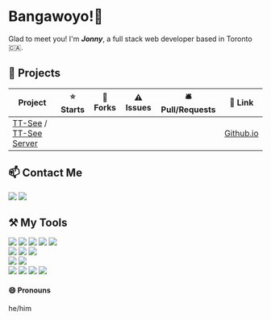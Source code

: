 # Bangawoyo!👋
Glad to meet you! I'm ***Jonny***, a full stack web developer based in Toronto 🇨🇦.

## 🚀 Projects
| Project | ⭐ Starts | 🍴 Forks | ⚠️ Issues | 🛎️ Pull/Requests | 🔗 Link |
|---|:-:|:-:|:-:|:-:|:-:|
| [TT-See](https://github.com/jodoubleny/tt-see) / [TT-See Server](https://github.com/jodoubleny/tt-see-server) |  |  |  |  | [Github.io](https://jodoubleny.github.io/tt-see) |

## 📫 Contact Me
[![](https://img.shields.io/badge/parkqm@gmail.com-EA4335?logo=gmail&style=for-the-badge&logoColor=white)](mailto:parkqm@gmail.com) 
[![](https://img.shields.io/badge/jonnypark-0A66C2?logo=linkedin&style=for-the-badge&logoColor=white)](https://www.linkedin.com/in/jonnypark)

## ⚒️ My Tools
[![](https://img.shields.io/badge/JavaScript-F7DF1E?logo=javascript&style=for-the-badge&logoColor=333333)](https://www.ecma-international.org/technical-committees/tc39/)
[![](https://img.shields.io/badge/TypeScript-3178C6?logo=typescript&style=for-the-badge&logoColor=white)](https://www.typescriptlang.org/)
[![](https://img.shields.io/badge/Node.js-339933?logo=nodedotjs&style=for-the-badge&logoColor=white)](https://nodejs.org/)
[![](https://img.shields.io/badge/Express-000000?logo=express&style=for-the-badge&logoColor=white)](https://expressjs.com/)
[![](https://img.shields.io/badge/MongoDB-47A248?logo=mongodb&style=for-the-badge&logoColor=white)](https://www.mongodb.com/)  
[![](https://img.shields.io/badge/React-61DAFB?logo=react&style=for-the-badge&logoColor=333333)](https://reactjs.org/)
[![](https://img.shields.io/badge/Redux-764ABC?logo=redux&style=for-the-badge&logoColor=white)](https://redux.js.org/)
[![](https://img.shields.io/badge/Vite-646CFF?logo=vite&style=for-the-badge&logoColor=white)](https://vitejs.dev/)  
[![](https://img.shields.io/badge/C%23-239120?logo=csharp&style=for-the-badge&logoColor=white)](https://learn.microsoft.com/en-us/dotnet/csharp/)
[![](https://img.shields.io/badge/ASP.NET-512BD4?logo=dotnet&style=for-the-badge&logoColor=white)](https://dotnet.microsoft.com/apps/aspnet)  
[![](https://img.shields.io/badge/HTML5-E34F26?logo=html5&style=for-the-badge&logoColor=white)](https://whatwg.org/)
[![](https://img.shields.io/badge/CSS3-1572B6?logo=css3&style=for-the-badge&logoColor=white)](https://www.w3.org/Style/CSS/Overview.en.html)
[![](https://img.shields.io/badge/Sass-CC6699?logo=sass&style=for-the-badge&logoColor=white)](https://sass-lang.com/)
[![](https://img.shields.io/badge/Tailwind_CSS-06B6D4?logo=tailwindcss&style=for-the-badge&logoColor=white)](https://tailwindcss.com/)

#### 😄 Pronouns
he/him
